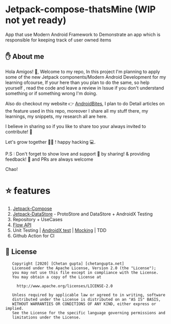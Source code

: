 # Jetpack-compose-thatsMine (WIP not yet ready)
App that use Modern Android Framework to Demonstrate an app which is responsible for keeping track of user owned items

## :hand: About me
Hola Amigos! 🙌, Welcome to my repo, In this project I'm planning to apply some of the new Jetpack components/Modern Android Development for my learning ofcourse,
If your here than you plan to do the same, so help yourself , read the code and leave a review in Issue if you don't understand something or if something wrong I'm doing.

Also do checkout my website 👉 [AndroidBites](https://chetangupta.net/), I plan to do Detail articles on the feature used in this repo, moreover I share all my stuff there, my learnings, my snippets, my research all are here. 

I believe in sharing so if you like to share too your always invited to contribute! 🤩

Let's grow together 💪🏻 ! happy hacking 💻.

P.S : Don't forget to show love and support 🥰 by sharing! & providing feedback! 📝 and PRs are always welcome

Chao!

# :star: features
1. [Jetpack-Compose](https://developer.android.com/courses/pathways/compose)
2. [Jetpack-DataStore](https://developer.android.com/topic/libraries/architecture/datastore) - ProtoStore and DataStore + AndroidX Testing
3. Repository + UseCases
4. [Flow API](https://github.com/MindorksOpenSource/Kotlin-Flow-Android-Examples)
5. Unit Testing | [AndroidX test](http://robolectric.org/androidx_test/) | [Mocking](https://github.com/mockk/mockk) | TDD
6. Github Action for CI


## :cop: License
```
   Copyright [2020] [Chetan gupta] [chetangupta.net]
   Licensed under the Apache License, Version 2.0 (the "License");
   you may not use this file except in compliance with the License.
   You may obtain a copy of the License at

     http://www.apache.org/licenses/LICENSE-2.0

   Unless required by applicable law or agreed to in writing, software
   distributed under the License is distributed on an "AS IS" BASIS,
   WITHOUT WARRANTIES OR CONDITIONS OF ANY KIND, either express or implied.
   See the License for the specific language governing permissions and
   limitations under the License.

 ```


